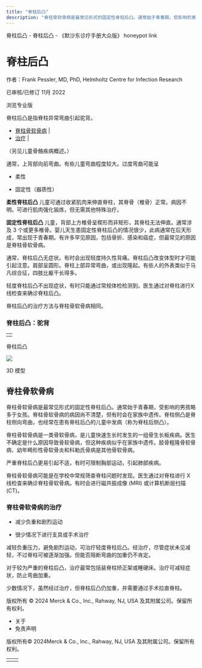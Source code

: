 ```yaml
---
title: "脊柱后凸"
description: "脊柱骨软骨病是最常见形式的固定性脊柱后凸。通常始于青春期，受影响的男孩略多于女孩。脊柱骨软骨病的病因尚不清楚，但有时会在家族中遗传。脊柱侧凸是脊柱侧向弯曲，也经常在患有脊柱后凸的儿童中发病（称为脊柱后侧凸）。"
---
```


﻿脊柱后凸 \- 脊柱后凸 \- 《默沙东诊疗手册大众版》 honeypot link

# 脊柱后凸

作者：Frank Pessler, MD, PhD, Helmholtz Centre for Infection Research

已审核/已修订 11月 2022

浏览专业版

脊柱后凸是指脊柱异常弯曲引起驼背。

- [脊柱骨软骨病](#脊柱骨软骨病_v38720794_zh) \|
- [治疗](#治疗_v38720808_zh) \|

（另见儿童骨骼疾病概述。）

通常，上背部向前弯曲。有些儿童弯曲程度较大。过度弯曲可能呈

- 柔性

- 固定性（器质性）


**柔性脊柱后凸** 儿童可通过收紧肌肉来伸直脊柱，其脊骨（椎骨）正常。病因不明。可进行肌肉强化锻炼，但无需其他特殊治疗。

**固定性脊柱后凸** 儿童，背部上方椎骨呈楔形而非矩形，其脊柱无法伸直。通常涉及 3 个或更多椎骨。婴儿天生患固定性脊柱后凸的情况很少，此病通常在后天形成，常出现于青春期。有许多罕见原因，包括骨折、感染和癌症，但最常见的原因是脊柱骨软骨病。

通常，脊柱后凸无症状。有时会出现轻度持久性背痛。脊柱后凸改变体型时才可能引起注意。肩部呈圆形。脊柱上部异常弯曲，或出现隆起。有些人的外表类似于马凡综合征，四肢比躯干长得多。

轻度脊柱后凸不出现症状，有时只能通过常规体检检测到。医生通过对脊柱进行X 线检查来确诊脊柱后凸。

脊柱后凸的治疗方法与脊柱骨软骨病相同。

### 脊柱后凸：驼背

|     |
| --- |
|  |

脊柱后凸

![](https://edge.sitecorecloud.io/mmanual-ssq1ci05/media/home/images/b/i/o/biodigital-kyphosis-cv-sized_zh.jpg?thn=0&sc_lang=zh&mw=500)

3D 模型

## 脊柱骨软骨病

脊柱骨软骨病是最常见形式的固定性脊柱后凸。通常始于青春期，受影响的男孩略多于女孩。脊柱骨软骨病的病因尚不清楚，但有时会在家族中遗传。脊柱侧凸是脊柱侧向弯曲，也经常在患有脊柱后凸的儿童中发病（称为脊柱后侧凸）。

脊柱骨软骨病是一类骨软骨病，是儿童快速生长时发生的一组骨生长板疾病。医生不确定是什么原因导致骨软骨病，但这种疾病似乎在家族中遗传。胫骨粗隆骨软骨病、幼年畸形性骨软骨炎和科勒氏骨病是其他骨软骨病。

严重脊柱后凸更易引起不适，有时可限制胸部运动，引起肺部疾病。

脊柱骨软骨病可能是在学校中常规筛查脊柱问题时发现。医生通过对脊柱进行 X 线检查来确诊脊柱骨软骨病。有时会进行磁共振成像 (MRI) 或计算机断层扫描 (CT)。

### 脊柱骨软骨病的治疗

- 减少负重和剧烈运动

- 很少情况下进行支具或手术治疗


减轻负重压力，避免剧烈运动，可治疗轻度脊柱后凸。经治疗，尽管症状未见减轻，不过脊柱可被逐渐加强。但能否阻断弯曲的加重仍不肯定。

对于较为严重的脊柱后凸，治疗最常包括装脊柱矫正架或睡硬床。治疗可减轻症状，防止弯曲加重。

少数情况下，虽然经过治疗，但脊柱后凸仍加重，并需要通过手术拉直脊柱。



版权所有 © 2024
Merck & Co., Inc., Rahway, NJ, USA 及其附属公司。保留所有权利。

- 关于
- 免责声明

版权所有© 2024Merck & Co., Inc., Rahway, NJ, USA 及其附属公司。保留所有权利。

|     |     |
| --- | --- |
|  |  |